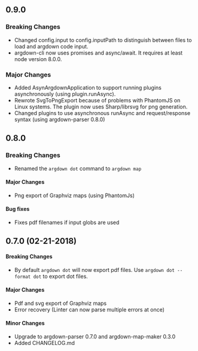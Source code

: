 ## 0.9.0

### Breaking Changes

*   Changed config.input to config.inputPath to distinguish between files to load and argdown code input.
*   argdown-cli now uses promises and async/await. It requires at least node version 8.0.0.

### Major Changes

*   Added AsynArgdownApplication to support running plugins asynchronously (using plugin.runAsync).
*   Rewrote SvgToPngExport because of problems with PhantomJS on Linux systems. The plugin now uses Sharp/librsvg for png generation.
*   Changed plugins to use asynchronous runAsync and request/response syntax (using argdown-parser 0.8.0)

## 0.8.0

### Breaking Changes

*   Renamed the `argdown dot` command to `argdown map`

#### Major Changes

*   Png export of Graphviz maps (using PhantomJs)

#### Bug fixes

*   Fixes pdf filenames if input globs are used

## 0.7.0 (02-21-2018)

#### Breaking Changes

*   By default `argdown dot` will now export pdf files. Use `argdown dot --format dot` to export dot files.

#### Major Changes

*   Pdf and svg export of Graphviz maps
*   Error recovery (Linter can now parse multiple errors at once)

#### Minor Changes

*   Upgrade to argdown-parser 0.7.0 and argdown-map-maker 0.3.0
*   Added CHANGELOG.md
